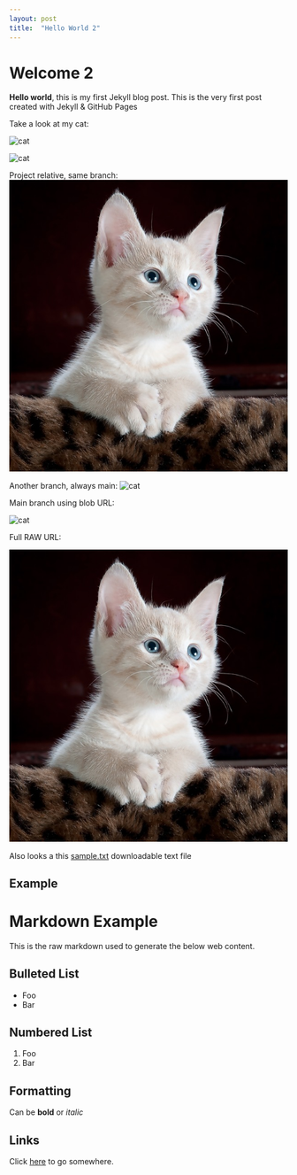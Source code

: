 ```yaml
---
layout: post
title:  "Hello World 2"
---
```


# Welcome 2

**Hello world**, this is my first Jekyll blog post. This is the very first post created with Jekyll & GitHub Pages

Take a look at my cat:

![cat]({{site.baseurl}}/assets/cat.jpg)

![cat](dev-blog/assets/cat.jpg?raw=true) 

Project relative, same branch:
![cat](/assets/cat.jpg?raw=true) 

Another branch, always main:
![cat](/../main/assets/cat.jpg?raw=true)

Main branch using blob URL:

![cat](../blob/main/assets/cat.jpg?raw=true)

Full RAW URL:

![cat](https://raw.githubusercontent.com/jedleszczynski/dev-blog/main/assets/cat.jpg)





Also looks a this [sample.txt](dev-blog//assets/sample.txt) downloadable text file


## Example

Markdown Example
===============

This is the raw markdown used to generate the below web content.

Bulleted List
-------------

* Foo
* Bar

Numbered List
-------------

1. Foo
2. Bar

Formatting
----------

Can be **bold** or *italic*

Links
-----

Click [here](http://foo.com) to go somewhere.

